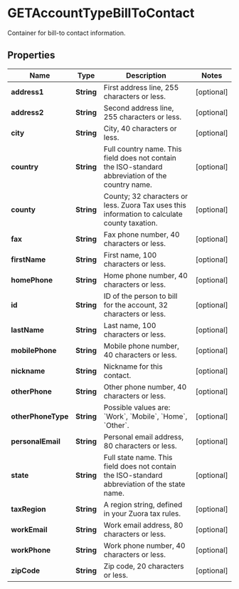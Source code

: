 

# GETAccountTypeBillToContact

Container for bill-to contact information. 

## Properties

| Name | Type | Description | Notes |
|------------ | ------------- | ------------- | -------------|
|**address1** | **String** | First address line, 255 characters or less.  |  [optional] |
|**address2** | **String** | Second address line, 255 characters or less.  |  [optional] |
|**city** | **String** | City, 40 characters or less.  |  [optional] |
|**country** | **String** | Full country name. This field does not contain the ISO-standard abbreviation of the country name.  |  [optional] |
|**county** | **String** | County; 32 characters or less. Zuora Tax uses this information to calculate county taxation.           |  [optional] |
|**fax** | **String** | Fax phone number, 40 characters or less.  |  [optional] |
|**firstName** | **String** | First name, 100 characters or less.  |  [optional] |
|**homePhone** | **String** | Home phone number, 40 characters or less.  |  [optional] |
|**id** | **String** | ID of the person to bill for the account, 32 characters or less. |  [optional] |
|**lastName** | **String** | Last name, 100 characters or less.  |  [optional] |
|**mobilePhone** | **String** | Mobile phone number, 40 characters or less.  |  [optional] |
|**nickname** | **String** | Nickname for this contact.  |  [optional] |
|**otherPhone** | **String** | Other phone number, 40 characters or less.  |  [optional] |
|**otherPhoneType** | **String** | Possible values are: &#x60;Work&#x60;, &#x60;Mobile&#x60;, &#x60;Home&#x60;, &#x60;Other&#x60;.  |  [optional] |
|**personalEmail** | **String** | Personal email address, 80 characters or less.  |  [optional] |
|**state** | **String** | Full state name. This field does not contain the ISO-standard abbreviation of the state name.  |  [optional] |
|**taxRegion** | **String** | A region string, defined in your Zuora tax rules.  |  [optional] |
|**workEmail** | **String** | Work email address, 80 characters or less.  |  [optional] |
|**workPhone** | **String** | Work phone number, 40 characters or less.  |  [optional] |
|**zipCode** | **String** | Zip code, 20 characters or less.  |  [optional] |



